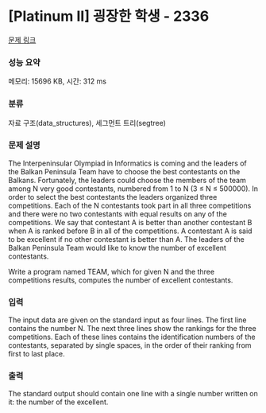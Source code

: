 # [Platinum II] 굉장한 학생 - 2336 

[문제 링크](https://www.acmicpc.net/problem/2336) 

### 성능 요약

메모리: 15696 KB, 시간: 312 ms

### 분류

자료 구조(data_structures), 세그먼트 트리(segtree)

### 문제 설명

<p>The Interpeninsular Olympiad in Informatics is coming and the leaders of the Balkan Peninsula Team have to choose the best contestants on the Balkans. Fortunately, the leaders could choose the members of the team among N very good contestants, numbered from 1 to N (3 ≤ N ≤ 500000). In order to select the best contestants the leaders organized three competitions. Each of the N contestants took part in all three competitions and there were no two contestants with equal results on any of the competitions. We say that contestant А is better than another contestant В when А is ranked before В in all of the competitions. A contestant A is said to be excellent if no other contestant is better than A. The leaders of the Balkan Peninsula Team would like to know the number of excellent contestants.</p>

<p>Write a program named TEAM, which for given N and the three competitions results, computes the number of excellent contestants.</p>

### 입력 

 <p>The input data are given on the standard input as four lines. The first line contains the number N. The next three lines show the rankings for the three competitions. Each of these lines contains the identification numbers of the contestants, separated by single spaces, in the order of their ranking from first to last place.</p>

### 출력 

 <p>The standard output should contain one line with a single number written on it: the number of the excellent.</p>


